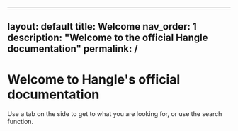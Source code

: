 
---
layout: default
title: Welcome
nav_order: 1
description: "Welcome to the official Hangle documentation"
permalink: /
---

# Welcome to Hangle's official documentation
Use a tab on the side to get to what you are looking for, or use the search function.
